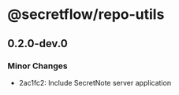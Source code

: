 # @secretflow/repo-utils

## 0.2.0-dev.0

### Minor Changes

- 2ac1fc2: Include SecretNote server application
